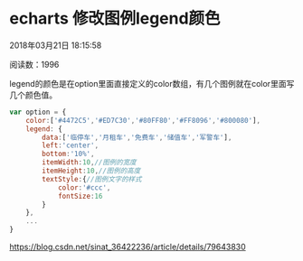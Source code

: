 

# echarts 修改图例legend颜色

2018年03月21日 18:15:58

阅读数：1996

legend的颜色是在option里面直接定义的color数组，有几个图例就在color里面写几个颜色值。

```js
var option = {
    color:['#4472C5','#ED7C30','#80FF80','#FF8096','#800080'],
    legend: {
        data:['临停车','月租车','免费车','储值车','军警车'],
        left:'center',
        bottom:'10%',
        itemWidth:10,//图例的宽度
        itemHeight:10,//图例的高度
        textStyle:{//图例文字的样式
            color:'#ccc',
            fontSize:16
        }
    },
    ...
}
```





https://blog.csdn.net/sinat_36422236/article/details/79643830